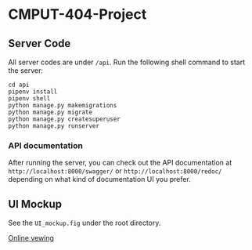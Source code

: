 # CMPUT-404-Project

## Server Code

All server codes are under `/api`. Run the following shell command to start the server:

```console
cd api
pipenv install
pipenv shell
python manage.py makemigrations
python manage.py migrate
python manage.py createsuperuser
python manage.py runserver
```

### API documentation

After running the server, you can check out the API documentation at `http://localhost:8000/swagger/` or `http://localhost:8000/redoc/` depending on what kind of documentation UI you prefer.

## UI Mockup

See the `UI_mockup.fig` under the root directory.

[Online vewing](https://www.figma.com/file/sKnTrhQ3f2uaiexQ0A8OSJ/CMPUT-404-Project?node-id=6%3A272)
